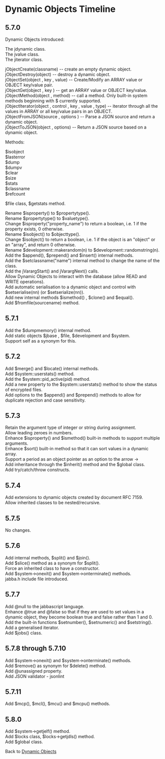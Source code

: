 # Dynamic Objects Timeline

<PageHeader />  

## 5.7.0  

Dynamic Objects introduced:

The jdynamic class.  
The jvalue class.  
The jiterator class.  

jObjectCreate(classname) -- create an empty dynamic object.  
jObjectDestroy(object) -- destroy a dynamic object.  
jObjectSet(object , key , value) -- Create/Modify an ARRAY value or OBJECT key/value pair.  
jObjectGet(object , key ) -- get an ARRAY value or OBJECT key/value.  
jObjectMethod(object , method) -- call a method. Only built-in system methods beginning with \$ currently supported.  
jObjectIterator(object , control , key , value , type) -- iterator through all the values in ARRAY or all key/value pairs in an OBJECT.  
jObjectFromJSON(source , options ) -- Parse a JSON source and return a dynamic object.  
jObjectToJSON(object , options) -- Return a JSON source based on a dynamic object.  

Methods:

\$isobject  
\$lasterror  
\$dump  
\$dumpv  
\$clear  
\$size  
\$stats  
\$classname  
\$refcount  

\$file class, \$getstats method.  

Rename \$isproperty() to \$propertytype().  
Rename \$propertytype() to \$valuetype().  
Change \$isproperty("property_name") to return a boolean, i.e. 1 if the property exists, 0 otherwise.  
Rename \$isobject() to \$objecttype().  
Change \$isobject() to return a boolean, i.e. 1 if the object is an "object" or an "array", and return 0 otherwise.  
Rename \$development::makerandom(n) to \$development::randomstring(n).  
Add the \$append(), \$prepend() and \$insert() internal methods.  
Add the \$setclassname("name") internal method to change the name of the class.  
Add the jVarargStart() and jVarargNext() calls.  
Allow Dynamic Objects to interact with the database (allow READ and WRITE operations).  
Add automatic serialisation to a dynamic object and control with \$setserialise(nn) (or \$setserialize(nn)).  
Add new internal methods \$ismethod() , \$clone() and \$equal().  
Add \$fromfile(sourcename) method.  

## 5.7.1  

Add the \$dumpmemory() internal method.  
Add static objects \$jbase , \$file, \$development and \$system.  
Support self as a synonym for this.  

## 5.7.2

Add \$merge() and \$locate() internal methods.  
Add \$system::userstats() method.  
Add the \$system::pid_active(pid) method.  
Add a new property to the \$system::userstats() method to show the status of encrypted files.  
Add options to the \$append() and \$prepend() methods to allow for duplicate rejection and case sensitivity.  

## 5.7.3

Retain the argument type of integer or string during assignment.  
Allow leading zeroes in numbers.  
Enhance \$isproperty() and \$ismethod() built-in methods to support multiple arguments.  
Enhance \$sort() built-in method so that it can sort values in a dynamic array.  
Support a period as an object pointer as an option to the arrow ->  
Add inheritance through the \$inherit() method and the \$global class.  
Add try/catch/throw constructs.  

## 5.7.4

Add extensions to dynamic objects created by document RFC 7159.  
Allow inherited classes to be nested/recursive.  

## 5.7.5

No changes.  

## 5.7.6

Add internal methods, \$split() and \$join().  
Add \$slice() method as a synonym for \$split().  
Force an inherited class to have a constructor.  
Add \$system->onexit() and \$system->onterminate() methods.  
jabba.h include file introduced.  

## 5.7.7

Add @null to the jabbascript language.  
Enhance @true and @false so that if they are used to set values in a dynamic object, they become boolean true and false rather than 1 and 0.  
Add the built-in functions \$setnumber(), \$setnumeric() and \$setstring().  
Add a generalised iterator.  
Add \$jobs() class.  

## 5.7.8 through 5.7.10

Add \$system->onexit() and \$system->onterminate() methods.  
Add \$remove() as synonym for \$delete() method.  
Add @unassigned property.  
Add JSON validator  - jsonlint

## 5.7.11

Add \$mcp(), \$mcl(), \$mcu() and \$mcpu() methods.

## 5.8.0

Add \$system->getjelf() method.  
Add \$locks class, \$locks->getjdls() method.  
Add \$global class.

Back to [Dynamic Objects](./../README.md)

<PageFooter />  

